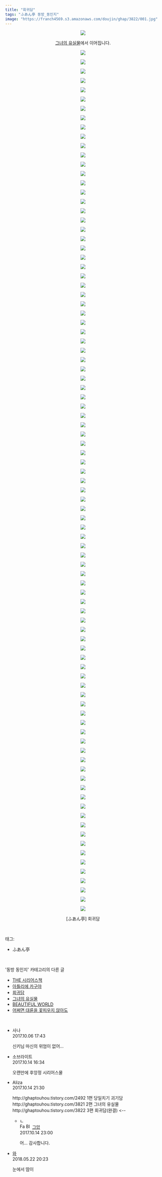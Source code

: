 ```yaml
---
title: "회귀담"
tags: "ふあん亭 동방_동인지"
image: "https://franch4569.s3.amazonaws.com/doujin/ghap/3822/001.jpg"
---
```

<div class="article">
<p style="text-align: center; clear: none; float: none;"><img src="{{ site.imgserver2 }}/ghap/3822/001.jpg"/></p>
<p style="text-align: center; clear: none; float: none;"><a class="tx-link" href="http://ghaptouhou.tistory.com/3821" target="_blank">그녀의 유실물</a>에서 이어집니다.</p>
<p style="text-align: center; clear: none; float: none;"><img src="{{ site.imgserver2 }}/ghap/3822/002.jpg"/></p>
<p style="text-align: center; clear: none; float: none;"><img src="{{ site.imgserver2 }}/ghap/3822/003.jpg"/></p>
<p style="text-align: center; clear: none; float: none;"><img src="{{ site.imgserver2 }}/ghap/3822/004.jpg"/></p>
<p style="text-align: center; clear: none; float: none;"><img src="{{ site.imgserver2 }}/ghap/3822/005.jpg"/></p>
<p style="text-align: center; clear: none; float: none;"><img src="{{ site.imgserver2 }}/ghap/3822/006.jpg"/></p>
<p style="text-align: center; clear: none; float: none;"><img src="{{ site.imgserver2 }}/ghap/3822/007.jpg"/></p>
<p style="text-align: center; clear: none; float: none;"><img src="{{ site.imgserver2 }}/ghap/3822/008.jpg"/></p>
<p style="text-align: center; clear: none; float: none;"><img src="{{ site.imgserver2 }}/ghap/3822/009.jpg"/></p>
<p style="text-align: center; clear: none; float: none;"><img src="{{ site.imgserver2 }}/ghap/3822/010.jpg"/></p>
<p style="text-align: center; clear: none; float: none;"><img src="{{ site.imgserver2 }}/ghap/3822/011.jpg"/></p>
<p style="text-align: center; clear: none; float: none;"><img src="{{ site.imgserver2 }}/ghap/3822/012.jpg"/></p>
<p style="text-align: center; clear: none; float: none;"><img src="{{ site.imgserver2 }}/ghap/3822/013.jpg"/></p>
<p style="text-align: center; clear: none; float: none;"><img src="{{ site.imgserver2 }}/ghap/3822/014.jpg"/></p>
<p style="text-align: center; clear: none; float: none;"><img src="{{ site.imgserver2 }}/ghap/3822/015.jpg"/></p>
<p style="text-align: center; clear: none; float: none;"><img src="{{ site.imgserver2 }}/ghap/3822/016.jpg"/></p>
<p style="text-align: center; clear: none; float: none;"><img src="{{ site.imgserver2 }}/ghap/3822/017.jpg"/></p>
<p style="text-align: center; clear: none; float: none;"><img src="{{ site.imgserver2 }}/ghap/3822/018.jpg"/></p>
<p style="text-align: center; clear: none; float: none;"><img src="{{ site.imgserver2 }}/ghap/3822/019.jpg"/></p>
<p style="text-align: center; clear: none; float: none;"><img src="{{ site.imgserver2 }}/ghap/3822/020.jpg"/></p>
<p style="text-align: center; clear: none; float: none;"><img src="{{ site.imgserver2 }}/ghap/3822/021.jpg"/></p>
<p style="text-align: center; clear: none; float: none;"><img src="{{ site.imgserver2 }}/ghap/3822/022.jpg"/></p>
<p style="text-align: center; clear: none; float: none;"><img src="{{ site.imgserver2 }}/ghap/3822/023.jpg"/></p>
<p style="text-align: center; clear: none; float: none;"><img src="{{ site.imgserver2 }}/ghap/3822/024.jpg"/></p>
<p style="text-align: center; clear: none; float: none;"><img src="{{ site.imgserver2 }}/ghap/3822/025.jpg"/></p>
<p style="text-align: center; clear: none; float: none;"><img src="{{ site.imgserver2 }}/ghap/3822/026.jpg"/></p>
<p style="text-align: center; clear: none; float: none;"><img src="{{ site.imgserver2 }}/ghap/3822/027.jpg"/></p>
<p style="text-align: center; clear: none; float: none;"><img src="{{ site.imgserver2 }}/ghap/3822/028.jpg"/></p>
<p style="text-align: center; clear: none; float: none;"><img src="{{ site.imgserver2 }}/ghap/3822/029.jpg"/></p>
<p style="text-align: center; clear: none; float: none;"><img src="{{ site.imgserver2 }}/ghap/3822/030.jpg"/></p>
<p style="text-align: center; clear: none; float: none;"><img src="{{ site.imgserver2 }}/ghap/3822/031.jpg"/></p>
<p style="text-align: center; clear: none; float: none;"><img src="{{ site.imgserver2 }}/ghap/3822/032.jpg"/></p>
<p style="text-align: center; clear: none; float: none;"><img src="{{ site.imgserver2 }}/ghap/3822/033.jpg"/></p>
<p style="text-align: center; clear: none; float: none;"><img src="{{ site.imgserver2 }}/ghap/3822/034.jpg"/></p>
<p style="text-align: center; clear: none; float: none;"><img src="{{ site.imgserver2 }}/ghap/3822/035.jpg"/></p>
<p style="text-align: center; clear: none; float: none;"><img src="{{ site.imgserver2 }}/ghap/3822/036.jpg"/></p>
<p style="text-align: center; clear: none; float: none;"><img src="{{ site.imgserver2 }}/ghap/3822/037.jpg"/></p>
<p style="text-align: center; clear: none; float: none;"><img src="{{ site.imgserver2 }}/ghap/3822/038.jpg"/></p>
<p style="text-align: center; clear: none; float: none;"><img src="{{ site.imgserver2 }}/ghap/3822/039.jpg"/></p>
<p style="text-align: center; clear: none; float: none;"><img src="{{ site.imgserver2 }}/ghap/3822/040.jpg"/></p>
<p style="text-align: center; clear: none; float: none;"><img src="{{ site.imgserver2 }}/ghap/3822/041.jpg"/></p>
<p style="text-align: center; clear: none; float: none;"><img src="{{ site.imgserver2 }}/ghap/3822/042.jpg"/></p>
<p style="text-align: center; clear: none; float: none;"><img src="{{ site.imgserver2 }}/ghap/3822/043.jpg"/></p>
<p style="text-align: center; clear: none; float: none;"><img src="{{ site.imgserver2 }}/ghap/3822/044.jpg"/></p>
<p style="text-align: center; clear: none; float: none;"><img src="{{ site.imgserver2 }}/ghap/3822/045.jpg"/></p>
<p style="text-align: center; clear: none; float: none;"><img src="{{ site.imgserver2 }}/ghap/3822/046.jpg"/></p>
<p style="text-align: center; clear: none; float: none;"><img src="{{ site.imgserver2 }}/ghap/3822/047.jpg"/></p>
<p style="text-align: center; clear: none; float: none;"><img src="{{ site.imgserver2 }}/ghap/3822/048.jpg"/></p>
<p style="text-align: center; clear: none; float: none;"><img src="{{ site.imgserver2 }}/ghap/3822/049.jpg"/></p>
<p style="text-align: center; clear: none; float: none;"><img src="{{ site.imgserver2 }}/ghap/3822/050.jpg"/></p>
<p style="text-align: center; clear: none; float: none;"><img src="{{ site.imgserver2 }}/ghap/3822/051.jpg"/></p>
<p style="text-align: center; clear: none; float: none;"><img src="{{ site.imgserver2 }}/ghap/3822/052.jpg"/></p>
<p style="text-align: center; clear: none; float: none;"><img src="{{ site.imgserver2 }}/ghap/3822/053.jpg"/></p>
<p style="text-align: center; clear: none; float: none;"><img src="{{ site.imgserver2 }}/ghap/3822/054.jpg"/></p>
<p style="text-align: center; clear: none; float: none;"><img src="{{ site.imgserver2 }}/ghap/3822/055.jpg"/></p>
<p style="text-align: center; clear: none; float: none;"><img src="{{ site.imgserver2 }}/ghap/3822/056.jpg"/></p>
<p style="text-align: center; clear: none; float: none;"><img src="{{ site.imgserver2 }}/ghap/3822/057.jpg"/></p>
<p style="text-align: center; clear: none; float: none;"><img src="{{ site.imgserver2 }}/ghap/3822/058.jpg"/></p>
<p style="text-align: center; clear: none; float: none;"><img src="{{ site.imgserver2 }}/ghap/3822/059.jpg"/></p>
<p style="text-align: center; clear: none; float: none;"><img src="{{ site.imgserver2 }}/ghap/3822/060.jpg"/></p>
<p style="text-align: center; clear: none; float: none;"><img src="{{ site.imgserver2 }}/ghap/3822/061.jpg"/></p>
<p style="text-align: center; clear: none; float: none;"><img src="{{ site.imgserver2 }}/ghap/3822/062.jpg"/></p>
<p style="text-align: center; clear: none; float: none;"><img src="{{ site.imgserver2 }}/ghap/3822/063.jpg"/></p>
<p style="text-align: center; clear: none; float: none;"><img src="{{ site.imgserver2 }}/ghap/3822/064.jpg"/></p>
<p style="text-align: center; clear: none; float: none;"><img src="{{ site.imgserver2 }}/ghap/3822/065.jpg"/></p>
<p style="text-align: center; clear: none; float: none;"><img src="{{ site.imgserver2 }}/ghap/3822/066.jpg"/></p>
<p style="text-align: center; clear: none; float: none;"><img src="{{ site.imgserver2 }}/ghap/3822/067.jpg"/></p>
<p style="text-align: center; clear: none; float: none;"><img src="{{ site.imgserver2 }}/ghap/3822/068.jpg"/></p>
<p style="text-align: center; clear: none; float: none;"><img src="{{ site.imgserver2 }}/ghap/3822/069.jpg"/></p>
<p style="text-align: center; clear: none; float: none;"><img src="{{ site.imgserver2 }}/ghap/3822/070.jpg"/></p>
<p style="text-align: center; clear: none; float: none;"><img src="{{ site.imgserver2 }}/ghap/3822/071.jpg"/></p>
<p style="text-align: center; clear: none; float: none;"><img src="{{ site.imgserver2 }}/ghap/3822/072.jpg"/></p>
<p style="text-align: center; clear: none; float: none;"><img src="{{ site.imgserver2 }}/ghap/3822/073.jpg"/></p>
<p style="text-align: center; clear: none; float: none;"><img src="{{ site.imgserver2 }}/ghap/3822/074.jpg"/></p>
<p style="text-align: center; clear: none; float: none;"><img src="{{ site.imgserver2 }}/ghap/3822/075.jpg"/></p>
<p style="text-align: center; clear: none; float: none;"><img src="{{ site.imgserver2 }}/ghap/3822/076.jpg"/></p>
<p style="text-align: center; clear: none; float: none;"><img src="{{ site.imgserver2 }}/ghap/3822/077.jpg"/></p>
<p style="text-align: center; clear: none; float: none;"><img src="{{ site.imgserver2 }}/ghap/3822/078.jpg"/></p>
<p style="text-align: center; clear: none; float: none;"><img src="{{ site.imgserver2 }}/ghap/3822/079.jpg"/></p>
<p style="text-align: center; clear: none; float: none;"><img src="{{ site.imgserver2 }}/ghap/3822/080.jpg"/></p>
<p style="text-align: center; clear: none; float: none;"><img src="{{ site.imgserver2 }}/ghap/3822/081.jpg"/></p>
<p style="text-align: center; clear: none; float: none;"><img src="{{ site.imgserver2 }}/ghap/3822/082.jpg"/></p>
<p style="text-align: center; clear: none; float: none;"><img src="{{ site.imgserver2 }}/ghap/3822/083.jpg"/></p>
<p style="text-align: center; clear: none; float: none;"><img src="{{ site.imgserver2 }}/ghap/3822/084.jpg"/></p>
<p style="text-align: center; clear: none; float: none;"><img src="{{ site.imgserver2 }}/ghap/3822/085.jpg"/></p>
<p style="text-align: center; clear: none; float: none;"><img src="{{ site.imgserver2 }}/ghap/3822/086.jpg"/></p>
<p style="text-align: center; clear: none; float: none;"><img src="{{ site.imgserver2 }}/ghap/3822/087.jpg"/></p>
<p style="text-align: center; clear: none; float: none;"><img src="{{ site.imgserver2 }}/ghap/3822/088.jpg"/></p>
<p style="text-align: center; clear: none; float: none;"><img src="{{ site.imgserver2 }}/ghap/3822/089.jpg"/></p>
<p style="text-align: center; clear: none; float: none;"><img src="{{ site.imgserver2 }}/ghap/3822/090.jpg"/></p>
<p style="text-align: center; clear: none; float: none;"><img src="{{ site.imgserver2 }}/ghap/3822/091.jpg"/></p>
<p style="text-align: center; clear: none; float: none;"><img src="{{ site.imgserver2 }}/ghap/3822/092.jpg"/></p>
<p style="text-align: center; clear: none; float: none;"><img src="{{ site.imgserver2 }}/ghap/3822/093.jpg"/></p>
<p style="text-align: center; clear: none; float: none;"><img src="{{ site.imgserver2 }}/ghap/3822/094.jpg"/></p>
<p style="text-align: center; clear: none; float: none;">[ふあん亭] 회귀담</p>
</div><br/>
<div class="tagTrail">
<p>태그: </p>
<ul>
<li>ふあん亭</li>
</ul>
</div><br/>
<div class="another">
<p>'동방 동인지' 카테고리의 다른 글</p>
<ul>
<li><a href="/ghap_3824">THE 시리어스책</a></li>
<li><a href="/ghap_3823">아틀리에 카구야</a></li>
<li><a href="/ghap_3822">회귀담</a></li>
<li><a href="/ghap_3821">그녀의 유실물</a></li>
<li><a href="/ghap_3820">BEAUTIFUL WORLD</a></li>
<li><a href="/ghap_3817">어쩌면 대륜을 꽃피우지 않아도</a></li>
</ul>
</div><br/>
<div class="cb_module cb_fluid">
<div class="cb_wrt cb_profile">
<div class="comment">
<ul>
<li class="cb_thumb_off" id="comment15098354">
<div class="cb_comment_area">
<div class="cb_info_area">
<div class="cb_section">
<span class="cb_nick_name">사나</span>
</div>
<div class="cb_section">
<span class="cb_date">2017.10.06 17:43 </span>
</div>
</div>
<div class="cb_dsc_comment">
<p class="cb_dsc">
											신키님 마신의 위엄이 없어...
										</p>
</div>
</div></li>
<li class="cb_thumb_off" id="comment15105321">
<div class="cb_comment_area">
<div class="cb_info_area">
<div class="cb_section">
<span class="cb_nick_name">소브라이트</span>
</div>
<div class="cb_section">
<span class="cb_date">2017.10.14 16:34 </span>
</div>
</div>
<div class="cb_dsc_comment">
<p class="cb_dsc">
											오랜만에 후앙정 시리어스물
										</p>
</div>
</div></li>
<li class="cb_thumb_off" id="comment15105435">
<div class="cb_comment_area">
<div class="cb_info_area">
<div class="cb_section">
<span class="cb_nick_name">Aliza</span>
</div>
<div class="cb_section">
<span class="cb_date">2017.10.14 21:30 </span>
</div>
</div>
<div class="cb_dsc_comment">
<p class="cb_dsc">
											http://ghaptouhou.tistory.com/2492 1편 당일치기 괴기담<br/>
http://ghaptouhou.tistory.com/3821 2편 그녀의 유실물<br/>
http://ghaptouhou.tistory.com/3822 3편 회귀담(완결)  &lt;--
										</p>
</div>
<ul>
<li class="cb_thumb_off" id="comment15105467">
<span class="cb_bu_subnode">ㄴ</span>
<div class="cb_comment_area">
<div class="cb_info_area">
<div class="cb_section">
<span class="cb_nick_name"><img alt="Favicon of https://ghaptouhou.tistory.com" height="16" onerror="this.onerror=null;this.parentNode.removeChild(this)" src="https://ghaptouhou.tistory.com/favicon.ico" width="16"/> <img alt="BlogIcon" height="16" onerror="this.parentNode.removeChild(this)" src="https://ghaptouhou.tistory.com/index.gif" width="16"/> <a href="https://ghaptouhou.tistory.com" onclick="return openLinkInNewWindow(this)"> 그압</a><span class="tistoryProfileLayerTrigger" onclick='TistoryProfile.show(event, this, {"title":"\uc800\uae30 \uc774\uac70 \ub098\uc911\uc5d0 \uc218\uc815 \uac00\ub2a5\ud558\ub098\uc694","url":"https:\/\/ghap.tistory.com","nickname":"\uadf8\uc555","items":[]}); return false;'></span></span>
</div>
<div class="cb_section">
<span class="cb_date">2017.10.14 23:00 </span>
</div>
</div>
<div class="cb_dsc_comment">
<p class="cb_dsc">
																어... 감사합니다.
															</p>
</div>
</div>
</li>
</ul>
</div></li>
<li class="cb_thumb_off" id="comment15260136">
<div class="cb_comment_area">
<div class="cb_info_area">
<div class="cb_section">
<span class="cb_nick_name"> <a href="http://dhkdhkdhdk" onclick="return openLinkInNewWindow(this)">와</a></span>
</div>
<div class="cb_section">
<span class="cb_date">2018.05.22 20:23 </span>
</div>
</div>
<div class="cb_dsc_comment">
<p class="cb_dsc">
											눈에서 땀이
										</p>
</div>
</div></li>
</ul>
</div>
</div><!-- commentList close -->
</div><br/>
